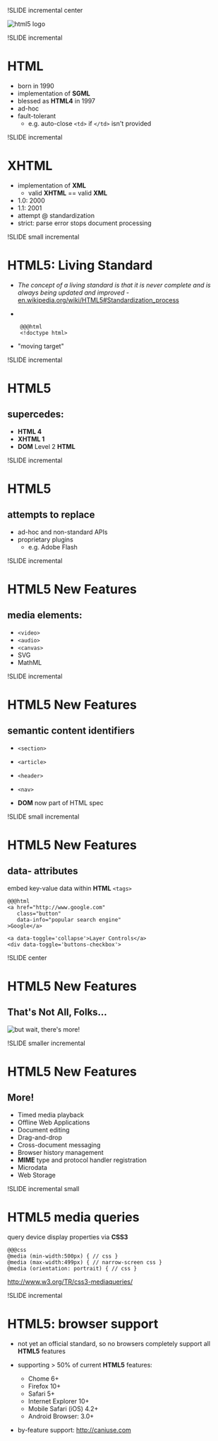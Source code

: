 !SLIDE incremental center

![html5 logo](500px-HTML5-logo.svg.png)

!SLIDE incremental
# HTML

- born in 1990
- implementation of **SGML**
- blessed as **HTML4** in 1997
- ad-hoc
- fault-tolerant
  - e.g. auto-close `<td>` if `</td>` isn't provided

!SLIDE incremental
# XHTML

- implementation of **XML**
    - valid **XHTML** == valid **XML**
- 1.0: 2000
- 1.1: 2001
- attempt @ standardization
- strict: parse error stops document processing

!SLIDE small incremental
# HTML5: Living Standard

- *The concept of a living standard is that it is never complete and is always being updated and improved* - [en.wikipedia.org/wiki/HTML5#Standardization_process](http://en.wikipedia.org/wiki/HTML5#Standardization_process)

- 

        @@@html
        <!doctype html>

- "moving target"

!SLIDE incremental
# HTML5
## supercedes:

- **HTML 4**
- **XHTML 1**
- **DOM** Level 2 **HTML**

!SLIDE incremental
# HTML5
## attempts to replace

- ad-hoc and non-standard APIs
- proprietary plugins
    - e.g. Adobe Flash


!SLIDE incremental
# HTML5 New Features
## media elements:

- `<video>`
- `<audio>`
- `<canvas>`
- SVG
- MathML

!SLIDE incremental
# HTML5 New Features
## semantic content identifiers

- `<section>`
- `<article>`
- `<header>`
- `<nav>`

- **DOM** now part of HTML spec

!SLIDE small incremental
# HTML5 New Features
## data- attributes

embed key-value data within **HTML** `<tags>`

    @@@html
    <a href="http://www.google.com"
       class="button"
       data-info="popular search engine"
    >Google</a>

    <a data-toggle='collapse'>Layer Controls</a>
    <div data-toggle='buttons-checkbox'>





!SLIDE center
# HTML5 New Features
## That's Not All, Folks...

![but wait, there's more!](but-wait.jpg)

!SLIDE smaller incremental
# HTML5 New Features
## More!

- Timed media playback
- Offline Web Applications
- Document editing
- Drag-and-drop
- Cross-document messaging
- Browser history management
- **MIME** type and protocol handler registration
- Microdata
- Web Storage

!SLIDE incremental small
# HTML5 media queries

query device display properties via **CSS3**
    
    @@@css
    @media (min-width:500px) { // css }
    @media (max-width:499px) { // narrow-screen css }
    @media (orientation: portrait) { // css }


<http://www.w3.org/TR/css3-mediaqueries/>

!SLIDE incremental
# HTML5: browser support

- not yet an official standard, so no browsers completely support all **HTML5** features

- supporting > 50% of current **HTML5** features:

    - Chome 6+
    - Firefox 10+
    - Safari 5+
    - Internet Explorer 10+
    - Mobile Safari (iOS) 4.2+
    - Android Browser: 3.0+

- by-feature support: <http://caniuse.com>


